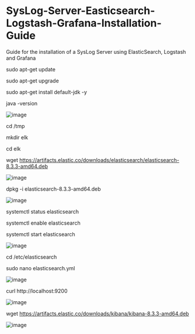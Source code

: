 # SysLog-Server-Easticsearch-Logstash-Grafana-Installation-Guide
Guide for the installation of a SysLog Server using ElasticSearch, Logstash and Grafana

sudo apt-get update

sudo apt-get upgrade

sudo apt-get install default-jdk -y

java -version

![image](https://user-images.githubusercontent.com/20743678/184070434-bc16f6f0-4988-41e1-950c-6a948c037ea9.png)

cd /tmp

mkdir elk

cd elk

wget https://artifacts.elastic.co/downloads/elasticsearch/elasticsearch-8.3.3-amd64.deb

![image](https://user-images.githubusercontent.com/20743678/184342967-923fef8b-8823-4705-bc64-ba3897e62fed.png)

dpkg -i elasticsearch-8.3.3-amd64.deb

![image](https://user-images.githubusercontent.com/20743678/184346009-ef368693-3aaa-40d1-9daf-5aada666105d.png)

systemctl status elasticsearch

systemctl enable elasticsearch

systemctl start elasticsearch

![image](https://user-images.githubusercontent.com/20743678/184346309-4cad6569-f916-43ab-b9cd-946e90c2293e.png)

cd /etc/elasticsearch

sudo nano elasticsearch.yml

![image](https://user-images.githubusercontent.com/20743678/184347029-c392cbe8-08f9-4748-afc7-401219292fae.png)

curl http://localhost:9200

![image](https://user-images.githubusercontent.com/20743678/184349689-c01d38e1-a766-44dc-9856-475d935d729d.png)

wget https://artifacts.elastic.co/downloads/kibana/kibana-8.3.3-amd64.deb

![image](https://user-images.githubusercontent.com/20743678/184350708-25a5fad9-7376-4fef-a211-25ccd23b1246.png)


